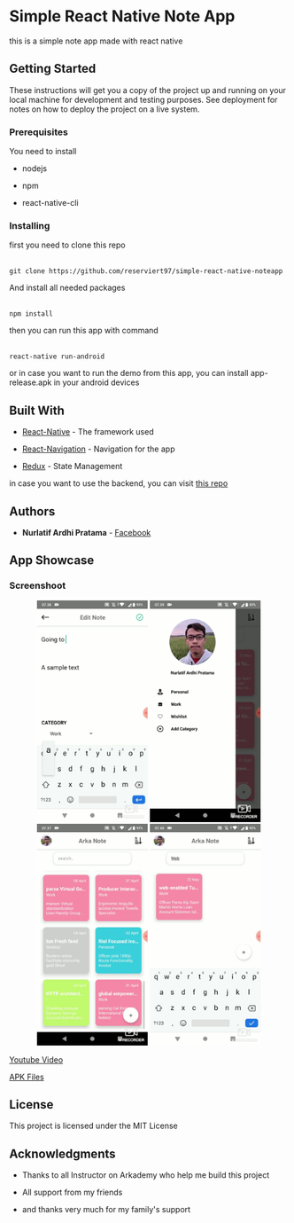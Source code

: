 
# Simple React Native Note App

  

this is a simple note app made with react native

  

## Getting Started

  

These instructions will get you a copy of the project up and running on your local machine for development and testing purposes. See deployment for notes on how to deploy the project on a live system.

  

### Prerequisites

  

You need to install

* nodejs

* npm

* react-native-cli

  

### Installing

  

first you need to clone this repo

  

```

git clone https://github.com/reserviert97/simple-react-native-noteapp

```

  

And install all needed packages

  

```

npm install

```

  

then you can run this app with command

  

```

react-native run-android

```

  

or in case you want to run the demo from this app, you can install app-release.apk in your android devices

  

## Built With

  

*  [React-Native](https://facebook.github.io/react-native/) - The framework used

*  [React-Navigation](https://reactnavigation.org/) - Navigation for the app

*  [Redux](https://redux.js.org/) - State Management

  in case you want to use the backend, you can visit [this repo](https://github.com/reserviert97/arkaNotes)
  
  

## Authors

  

*  **Nurlatif Ardhi Pratama** - [Facebook](https://www.facebook.com/reserviert97)

  
  ## App Showcase
  
  ### Screenshoot
  <p align='center'>
    <span>
    <img src='https://raw.githubusercontent.com/reserviert97/simple-react-native-noteapp/master/src/assets/screenshots/addnote.jpg' width=200 />
    <img src='https://raw.githubusercontent.com/reserviert97/simple-react-native-noteapp/master/src/assets/screenshots/drawer.jpg' width=200 />
    <img src='https://raw.githubusercontent.com/reserviert97/simple-react-native-noteapp/master/src/assets/screenshots/home.jpg' width=200 />
    <img src='https://raw.githubusercontent.com/reserviert97/simple-react-native-noteapp/master/src/assets/screenshots/search.jpg' width=200 />
    </span>
  </p>


  [Youtube Video](https://youtu.be/qTf4RbjZBJM)
  
  [APK Files](https://github.com/reserviert97/simple-react-native-noteapp/blob/master/app-release.apk)
  
## License

  

This project is licensed under the MIT License

  

## Acknowledgments

  

* Thanks to all Instructor on Arkademy who help me build this project

* All support from my friends

* and thanks very much for my family's support
